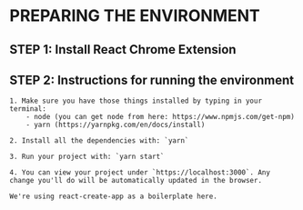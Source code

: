 
# PREPARING THE ENVIRONMENT

## STEP 1: Install React Chrome Extension

## STEP 2: Instructions for running the environment

    1. Make sure you have those things installed by typing in your terminal:
        - node (you can get node from here: https://www.npmjs.com/get-npm)
        - yarn (https://yarnpkg.com/en/docs/install)

    2. Install all the dependencies with: `yarn`

    3. Run your project with: `yarn start`

    4. You can view your project under `https://localhost:3000`. Any change you'll do will be automatically updated in the browser.

    We're using react-create-app as a boilerplate here.